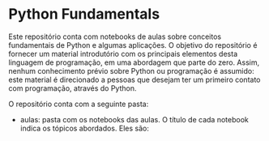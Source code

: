 # Python Fundamentals

Este repositório conta com notebooks de aulas sobre conceitos fundamentais de Python e algumas aplicações. O objetivo do repositório é fornecer um material introdutório com os principais elementos desta linguagem de programação, em uma abordagem que parte do zero. Assim, nenhum conhecimento prévio sobre Python ou programação é assumido: este material é direcionado a pessoas que desejam ter um primeiro contato com programação, através do Python.

O repositório conta com a seguinte pasta:

- aulas: pasta com os notebooks das aulas. O título de cada notebook indica os tópicos abordados. Eles são:
